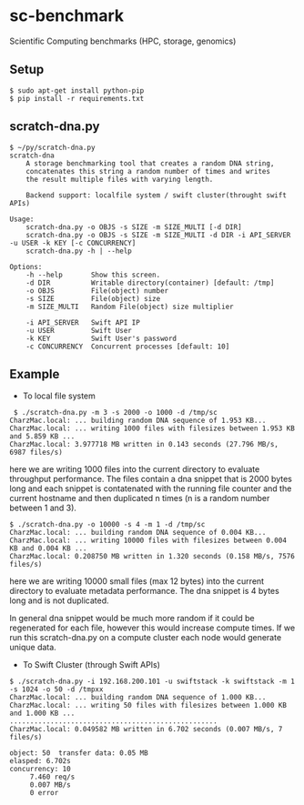 sc-benchmark
============

Scientific Computing benchmarks (HPC, storage, genomics)

Setup
-------
```
$ sudo apt-get install python-pip
$ pip install -r requirements.txt
```

scratch-dna.py
--------------

```
$ ~/py/scratch-dna.py
scratch-dna
    A storage benchmarking tool that creates a random DNA string,
    concatenates this string a random number of times and writes
    the result multiple files with varying length.

    Backend support: localfile system / swift cluster(throught swift APIs)

Usage:
    scratch-dna.py -o OBJS -s SIZE -m SIZE_MULTI [-d DIR]
    scratch-dna.py -o OBJS -s SIZE -m SIZE_MULTI -d DIR -i API_SERVER -u USER -k KEY [-c CONCURRENCY]
    scratch-dna.py -h | --help

Options:
    -h --help       Show this screen.
    -d DIR          Writable directory(container) [default: /tmp]
    -o OBJS         File(object) number
    -s SIZE         File(object) size
    -m SIZE_MULTI   Random File(object) size multiplier

    -i API_SERVER   Swift API IP
    -u USER         Swift User
    -k KEY          Swift User's password
    -c CONCURRENCY  Concurrent processes [default: 10]
```

Example
--------------

* To local file system
```
 $ ./scratch-dna.py -m 3 -s 2000 -o 1000 -d /tmp/sc
CharzMac.local: ... building random DNA sequence of 1.953 KB...
CharzMac.local: ... writing 1000 files with filesizes between 1.953 KB and 5.859 KB ...
CharzMac.local: 3.977718 MB written in 0.143 seconds (27.796 MB/s, 6987 files/s)
```
here we are writing 1000 files into the current directory to evaluate throughput performance. The files contain a dna snippet that is 2000 bytes long and each snippet is contatenated with the running file counter and the current hostname and then duplicated n times (n is a random number between 1 and 3).

```
$ ./scratch-dna.py -o 10000 -s 4 -m 1 -d /tmp/sc
CharzMac.local: ... building random DNA sequence of 0.004 KB...
CharzMac.local: ... writing 10000 files with filesizes between 0.004 KB and 0.004 KB ...
CharzMac.local: 0.208750 MB written in 1.320 seconds (0.158 MB/s, 7576 files/s)
```

here we are writing 10000 small files (max 12 bytes) into the current directory to evaluate metadata performance. The dna snippet is 4 bytes long and is not duplicated.

In general dna snippet would be much more random if it could be regenerated for each file, however this would increase compute times. If we run this scratch-dna.py on a compute cluster each node would generate unique data.

* To Swift Cluster (through Swift APIs)
```
$ ./scratch-dna.py -i 192.168.200.101 -u swiftstack -k swiftstack -m 1 -s 1024 -o 50 -d /tmpxx
CharzMac.local: ... building random DNA sequence of 1.000 KB...
CharzMac.local: ... writing 50 files with filesizes between 1.000 KB and 1.000 KB ...
...................................................
CharzMac.local: 0.049582 MB written in 6.702 seconds (0.007 MB/s, 7 files/s)

object: 50  transfer data: 0.05 MB
elasped: 6.702s
concurrency: 10 
	 7.460 req/s
	 0.007 MB/s
	 0 error
```

